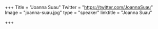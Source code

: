 +++
Title = "Joanna Suau"
Twitter = "https://twitter.com/JoannaSuau"
Image = "joanna-suau.jpg"
type = "speaker"
linktitle = "Joanna Suau"

+++



